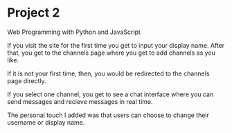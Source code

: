 # Project 2

Web Programming with Python and JavaScript

If you visit the site for the first time you get to input your display name. 
After that, you get to the channels page where you get to add channels as you like. 

If it is not your first time, then, you would be redirected to the channels page directly.

If you select one channel, you get to see a chat interface where you can send messages and recieve messages in real time. 

The personal touch I added was that users can choose to change their username or display name.
